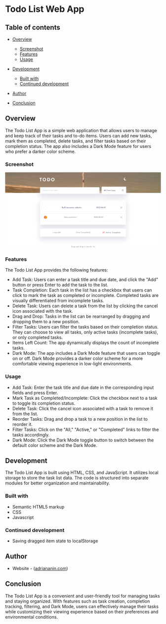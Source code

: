 # Todo List Web App

## Table of contents

- [Overview](#overview)

  - [Screenshot](#screenshot)
  - [Features](#features)
  - [Usage](#usage)

- [Development](#development)

  - [Built with](#built-with)
  - [Continued development](#continued-development)

- [Author](#author)

- [Conclusion](#conclusion)

## Overview

The Todo List App is a simple web application that allows users to manage and keep track of their tasks and to-do items. Users can add new tasks, mark them as completed, delete tasks, and filter tasks based on their completion status. The app also includes a Dark Mode feature for users who prefer a darker color scheme.

### Screenshot

![](./images/screenshot.png)

### Features

The Todo List App provides the following features:

- Add Task: Users can enter a task title and due date, and click the "Add" button or press Enter to add the task to the list.
- Task Completion: Each task in the list has a checkbox that users can click to mark the task as completed or incomplete. Completed tasks are visually differentiated from incomplete tasks.
- Delete Task: Users can delete a task from the list by clicking the cancel icon associated with the task.
- Drag and Drop: Tasks in the list can be rearranged by dragging and dropping them to a new position.
- Filter Tasks: Users can filter the tasks based on their completion status. They can choose to view all tasks, only active tasks (incomplete tasks), or only completed tasks.
- Items Left Count: The app dynamically displays the count of incomplete tasks.
- Dark Mode: The app includes a Dark Mode feature that users can toggle on or off. Dark Mode provides a darker color scheme for a more comfortable viewing experience in low-light environments.

### Usage

- Add Task: Enter the task title and due date in the corresponding input fields and press Enter.
- Mark Task as Completed/Incomplete: Click the checkbox next to a task to toggle its completion status.
- Delete Task: Click the cancel icon associated with a task to remove it from the list.
- Reorder Tasks: Drag and drop a task to a new position in the list to reorder it.
- Filter Tasks: Click on the "All," "Active," or "Completed" links to filter the tasks accordingly.
- Dark Mode: Click the Dark Mode toggle button to switch between the default color scheme and the Dark Mode.

## Development

The Todo List App is built using HTML, CSS, and JavaScript. It utilizes local storage to store the task list data. The code is structured into separate modules for better organization and maintainability.

### Built with

- Semantic HTML5 markup
- CSS
- Javascript

### Continued development

- Saving dragged item state to localStorage

## Author

- Website - ([adriananin.com](https://www.adriananin.com))


## Conclusion

The Todo List App is a convenient and user-friendly tool for managing tasks and staying organized. With features such as task creation, completion tracking, filtering, and Dark Mode, users can effectively manage their tasks while customizing their viewing experience based on their preferences and environmental conditions.
